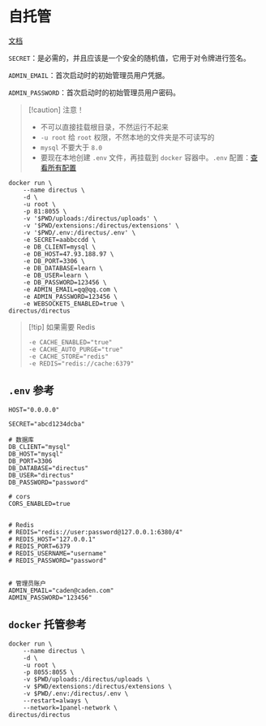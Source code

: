 # 自托管

[文档](https://docs.directus.io/self-hosted/quickstart.html)

`SECRET`：是必需的，并且应该是一个安全的随机值，它用于对令牌进行签名。

`ADMIN_EMAIL`：首次启动时的初始管理员用户凭据。

`ADMIN_PASSWORD`：首次启动时的初始管理员用户密码。

> [!caution] 注意！
>
> - 不可以直接挂载根目录，不然运行不起来
> - `-u root` 给 `root` 权限，不然本地的文件夹是不可读写的
> - `mysql` 不要大于 `8.0`
> - 要现在本地创建 `.env` 文件，再挂载到 `docker` 容器中。`.env` 配置：[查看所有配置](https://docs.directus.io/self-hosted/config-options.html)

```
docker run \
    --name directus \
    -d \
    -u root \
    -p 81:8055 \
    -v '$PWD/uploads:/directus/uploads' \
    -v '$PWD/extensions:/directus/extensions' \
    -v '$PWD/.env:/directus/.env' \
    -e SECRET=aabbccdd \	
    -e DB_CLIENT=mysql \
    -e DB_HOST=47.93.188.97 \
    -e DB_PORT=3306 \
    -e DB_DATABASE=learn \
    -e DB_USER=learn \
    -e DB_PASSWORD=123456 \
    -e ADMIN_EMAIL=qq@qq.com \
    -e ADMIN_PASSWORD=123456 \
    -e WEBSOCKETS_ENABLED=true \
directus/directus
```

> [!tip] 如果需要 Redis
>
> ```
> -e CACHE_ENABLED="true"
> -e CACHE_AUTO_PURGE="true"
> -e CACHE_STORE="redis"
> -e REDIS="redis://cache:6379"
> ```



## `.env` 参考

```
HOST="0.0.0.0"

SECRET="abcd1234dcba"

# 数据库
DB_CLIENT="mysql"
DB_HOST="mysql"
DB_PORT=3306
DB_DATABASE="directus"
DB_USER="directus"
DB_PASSWORD="password"

# cors
CORS_ENABLED=true


# Redis
# REDIS="redis://user:password@127.0.0.1:6380/4"
# REDIS_HOST="127.0.0.1"
# REDIS_PORT=6379
# REDIS_USERNAME="username"
# REDIS_PASSWORD="password"


# 管理员账户
ADMIN_EMAIL="caden@caden.com"
ADMIN_PASSWORD="123456"
```



## `docker` 托管参考

```
docker run \
    --name directus \
    -d \
    -u root \
    -p 8055:8055 \
    -v $PWD/uploads:/directus/uploads \
    -v $PWD/extensions:/directus/extensions \
    -v $PWD/.env:/directus/.env \
    --restart=always \
    --network=1panel-network \
directus/directus
```

